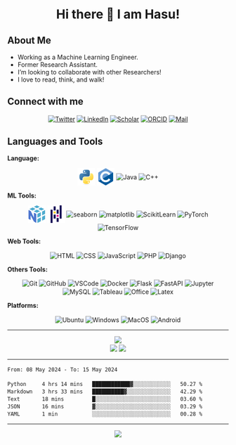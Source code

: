 <h1 align="center">Hi there 👋 I am Hasu! 
<!--   <img align="right" src="https://gpvc.arturio.dev/hasu234"/> </h1> -->

## About Me

- Working as a Machine Learning Engineer.
- Former Research Assistant.
- I’m looking to collaborate with other Researchers!
- I love to read, think, and walk!

## Connect with me

<div align="center">

[<img align="center" alt="Twitter" height="40" width="50" src="https://cdn.jsdelivr.net/gh/devicons/devicon/icons/twitter/twitter-original.svg">][twitter]
[<img align="center" alt="LinkedIn" height="40" width="50" src="https://cdn.jsdelivr.net/gh/devicons/devicon/icons/linkedin/linkedin-original.svg" />][linkedin]
[<img align="center" alt="Scholar" height="40" width="50" src="https://cdn.worldvectorlogo.com/logos/google-scholar.svg" />][scholar]
[<img align="center" alt="ORCID" height="40" width="50" src="https://upload.wikimedia.org/wikipedia/commons/0/06/ORCID_iD.svg" />][orcid]
[<img align="center" alt="Mail" height="40" width="50" src="https://upload.wikimedia.org/wikipedia/commons/e/ec/Circle-icons-mail.svg" />][mail]

</div>

## Languages and Tools

<div align="center">
  
  <p align="left"><b>Language: </b></p>
  <img align="center" alt="Python" height="40" width="40" src="https://raw.githubusercontent.com/devicons/devicon/master/icons/python/python-original.svg">
  <img align="center" alt="C" height="40" width="40" src="https://raw.githubusercontent.com/devicons/devicon/master/icons/c/c-original.svg">
  <img align="center" alt="Java" height="40" width="40" src="https://cdn.jsdelivr.net/gh/devicons/devicon/icons/java/java-original.svg">
  <img align="center" alt="C++" height="40" width="40" src="https://upload.wikimedia.org/wikipedia/commons/1/18/ISO_C%2B%2B_Logo.svg">
  
  <p align="left"><b>ML Tools: </b></p>
  <img align="center" alt="numpy" height="40" width="40" src="https://raw.githubusercontent.com/devicons/devicon/master/icons/numpy/numpy-original.svg">
  <img align="center" alt="pandas" height="40" width="40" src="https://raw.githubusercontent.com/devicons/devicon/master/icons/pandas/pandas-original.svg">
  <img align="center" alt="seaborn" height="40" width="40" src="https://seaborn.pydata.org/_images/logo-mark-lightbg.svg">
  <img align="center" alt="matplotlib" height="40" width="40"src="https://upload.wikimedia.org/wikipedia/commons/8/84/Matplotlib_icon.svg">
  <img align="center" alt="ScikitLearn" height="40" width="40"src="https://upload.wikimedia.org/wikipedia/commons/0/05/Scikit_learn_logo_small.svg">
  <img align="center" alt="PyTorch" height="40" width="40"src="https://www.vectorlogo.zone/logos/pytorch/pytorch-icon.svg">
  <img align="center" alt="TensorFlow" height="40" width="40"src="https://cdn.worldvectorlogo.com/logos/tensorflow-2.svg">
  
  <p align="left"><b>Web Tools: </b></p>
  <img align="center" alt="HTML" height="40" width="40" src="https://cdn.worldvectorlogo.com/logos/html-1.svg">
  <img align="center" alt="CSS" height="40" width="40" src="https://cdn.worldvectorlogo.com/logos/css-3.svg">
  <img align="center" alt="JavaScript" height="40" width="50" src="https://cdn.worldvectorlogo.com/logos/javascript-1.svg">
  <img align="center" alt="PHP" height="40" width="40"src="https://cdn.worldvectorlogo.com/logos/php-1.svg">
  <img align="center" alt="Django" height="40" width="40"src="https://cdn.worldvectorlogo.com/logos/django-community.svg">
  
  <p align="left"><b>Others Tools: </b></p>
  <img align="center" alt="Git" height="40" width="40" src="https://cdn.worldvectorlogo.com/logos/git-icon.svg">
  <img align="center" alt="GitHub" height="40" width="40"src="https://www.svgrepo.com/show/217753/github.svg">
  <img align="center" alt="VSCode" height="40" width="40" src="https://upload.wikimedia.org/wikipedia/commons/9/9a/Visual_Studio_Code_1.35_icon.svg">
  <img align="center" alt="Docker" height="40" width="40"src="https://cdn.worldvectorlogo.com/logos/docker.svg">
  <img align="center" alt="Flask" height="40" width="40"src="https://www.seekpng.com/png/full/875-8753366_flask-framework-logo-svg.png">
  <img align="center" alt="FastAPI" height="40" width="40"src="https://cdn.worldvectorlogo.com/logos/fastapi-1.svg">
  <img align="center" alt="Jupyter" height="40" width="40" src="https://upload.wikimedia.org/wikipedia/commons/3/38/Jupyter_logo.svg">
  <img align="center" alt="MySQL" height="40" width="40" src="https://cdn.worldvectorlogo.com/logos/mysql-6.svg">
  <img align="center" alt="Tableau" height="40" width="40" src="https://cdn.worldvectorlogo.com/logos/tableau-software.svg">
  <img align="center" alt="Office" height="40" width="40" src="https://upload.wikimedia.org/wikipedia/commons/0/0c/Microsoft_Office_logo_%282013%E2%80%932019%29.svg">
  <img align="center" alt="Latex" height="40" width="40" src="https://www.svgrepo.com/show/306324/latex.svg">
  
  <p align="left"><b>Platforms: </b></p>
  <img align="center" alt="Ubuntu" height="40" width="40" src="https://cdn.worldvectorlogo.com/logos/ubuntu-4.svg">
  <img align="center" alt="Windows" height="40" width="40" src="https://cdn.worldvectorlogo.com/logos/microsoft-windows-22.svg">
  <img align="center" alt="MacOS" height="40" width="40" src="https://upload.wikimedia.org/wikipedia/commons/2/22/MacOS_logo_%282017%29.svg">
  <img align="center" alt="Android" height="40" width="40"src="https://cdn.worldvectorlogo.com/logos/android.svg">
  
</div>

---

<div align="center">
  <img width="40%" src="https://github-readme-stats.vercel.app/api/top-langs/?username=hasu234&langs_count=8&layout=compact&theme=vue-dark&hide_border=true" />
</div>

<div align="center">
  <img width="47%" src="https://github-readme-stats.vercel.app/api?username=hasu234&theme=vue-dark&count_private=true&show_icons=true&include_all_commits=true&hide_border=true" />
  <img width="47%" src="https://github-readme-streak-stats.herokuapp.com/?user=hasu234&theme=vue-dark&hide_border=true" />
</div>

---

<!--START_SECTION:waka-->

```txt
From: 08 May 2024 - To: 15 May 2024

Python     4 hrs 14 mins   ████████████▓░░░░░░░░░░░░   50.27 %
Markdown   3 hrs 33 mins   ██████████▓░░░░░░░░░░░░░░   42.29 %
Text       18 mins         █░░░░░░░░░░░░░░░░░░░░░░░░   03.60 %
JSON       16 mins         ▓░░░░░░░░░░░░░░░░░░░░░░░░   03.29 %
YAML       1 min           ░░░░░░░░░░░░░░░░░░░░░░░░░   00.28 %
```

<!--END_SECTION:waka-->

---

<div align="center">
  <img src="https://quotes-github-readme.vercel.app/api?type=horizontal&theme=nord" />
</div>

<!-- <div align="center">
  <img src="[https://quotes-github-readme.vercel.app/api?type=horizontal&theme=nord](https://github-readme-quotes.herokuapp.com/quote?theme=vue-dark&animation=default&layout=default&font=default)" />
</div>

![Quote](https://github-readme-quotes.herokuapp.com/quote?theme=vue-dark&animation=default&layout=default&font=default) -->

[twitter]: https://twitter.com/last_train_23
[linkedin]: https://www.linkedin.com/in/hasmot-ali-hasu-29327b152/
[scholar]: https://scholar.google.com/citations?hl=en&user=0urBAHYAAAAJ
[orcid]: https://orcid.org/0000-0002-8885-2501
[mail]: mailto:hasmot23@gmail.com
